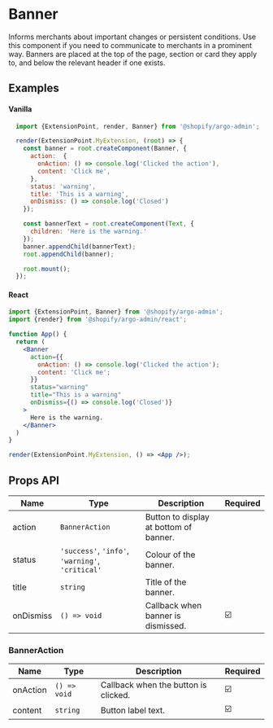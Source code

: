 # Banner

Informs merchants about important changes or persistent conditions. Use this component if you need to communicate to merchants in a prominent way. Banners are placed at the top of the page, section or card they apply to, and below the relevant header if one exists.

## Examples

#### Vanilla

```js
  import {ExtensionPoint, render, Banner} from '@shopify/argo-admin';

  render(ExtensionPoint.MyExtension, (root) => {
    const banner = root.createComponent(Banner, {
      action:  {
        onAction: () => console.log('Clicked the action'),
        content: 'Click me',
      },
      status: 'warning',
      title: 'This is a warning',
      onDismiss: () => console.log('Closed')
    });

    const bannerText = root.createComponent(Text, {
      children: 'Here is the warning.'
    });
    banner.appendChild(bannerText);
    root.appendChild(banner);

    root.mount();
  });
```

#### React

```jsx
import {ExtensionPoint, Banner} from '@shopify/argo-admin';
import {render} from '@shopify/argo-admin/react';

function App() {
  return (
    <Banner
      action={{
        onAction: () => console.log('Clicked the action');
        content: 'Click me';
      }}
      status="warning"
      title="This is a warning"
      onDismiss={() => console.log('Closed')}
    >
      Here is the warning.
    </Banner>
  )
}

render(ExtensionPoint.MyExtension, () => <App />);
```

## Props API

| Name      | Type                                             | Description                            | Required |
| --------- | ------------------------------------------------ | -------------------------------------- | -------- |
| action    | `BannerAction`                                   | Button to display at bottom of banner. |          |
| status    | `'success'`, `'info'`, `'warning'`, `'critical'` | Colour of the banner.                  |          |
| title     | `string`                                         | Title of the banner.                   |          |
| onDismiss | `() => void`                                     | Callback when banner is dismissed.     | ☑️       |

### BannerAction

| Name     | Type         | Description                          | Required |
| -------- | ------------ | ------------------------------------ | -------- |
| onAction | `() => void` | Callback when the button is clicked. | ☑️       |
| content  | `string`     | Button label text.                   | ☑️       |
